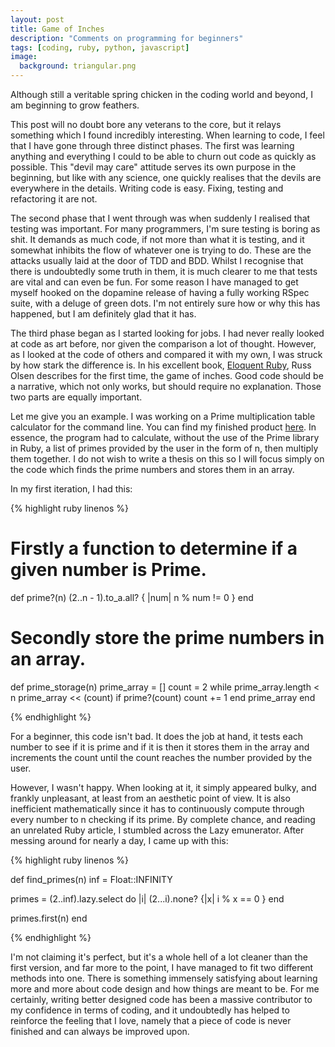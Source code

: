 ```yaml
---
layout: post
title: Game of Inches
description: "Comments on programming for beginners"
tags: [coding, ruby, python, javascript]
image:
  background: triangular.png
---
```


Although still a veritable spring chicken in the coding world and beyond, I am beginning to grow feathers.

This post will no doubt bore any veterans to the core, but it relays something which I found incredibly interesting. When learning to code, I feel that I have gone through three distinct phases. The first was learning anything and everything I could to be able to churn out code as quickly as possible. This "devil may care" attitude serves its own purpose in the beginning, but like with any science, one quickly realises that the devils are everywhere in the details. Writing code is easy. Fixing, testing and refactoring it are not.

The second phase that I went through was when suddenly I realised that testing was important. For many programmers, I'm sure testing is boring as shit. It demands as much code, if not more than what it is testing, and it somewhat inhibits the flow of whatever one is trying to do. These are the attacks usually laid at the door of TDD and BDD. Whilst I recognise that there is undoubtedly some truth in them, it is much clearer to me that tests are vital and can even be fun. For some reason I have managed to get myself hooked on the dopamine release of having a fully working RSpec suite, with a deluge of green dots. I'm not entirely sure how or why this has happened, but I am definitely glad that it has.

The third phase began as I started looking for jobs. I had never really looked at code as art before, nor given the comparison a lot of thought. However, as I looked at the code of others and compared it with my own, I was struck by how stark the difference is. In his excellent book, [Eloquent Ruby](http://www.amazon.co.uk/Eloquent-Ruby-Addison-Wesley-Professional/dp/0321584104), Russ Olsen describes for the first time, the game of inches. Good code should be a narrative, which not only works, but should require no explanation. Those two parts are equally important.

Let me give you an example. I was working on a Prime multiplication table calculator for the command line. You can find my finished product [here](https://github.com/askl56/PrimeTime). In essence, the program had to calculate, without the use of the Prime library in Ruby, a list of primes provided by the user in the form of n, then multiply them together. I do not wish to write a thesis on this so I will focus simply on the code which finds the prime numbers and stores them in an array.

In my first iteration, I had this:

{% highlight ruby linenos %}

# Firstly a function to determine if a given number is Prime.

def prime?(n)
  (2..n - 1).to_a.all? { |num| n % num != 0 }
end

# Secondly store the prime numbers in an array.

def prime_storage(n)
  prime_array = []
  count = 2
  while prime_array.length < n
    prime_array << (count) if prime?(count)
    count += 1
  end
  prime_array
end

{% endhighlight %}

For a beginner, this code isn't bad. It does the job at hand, it tests each number to see if it is prime and if it is then it stores them in the array and increments the count until the count reaches the number provided by the user.

However, I wasn't happy. When looking at it, it simply appeared bulky, and frankly unpleasant, at least from an aesthetic point of view. It is also inefficient mathematically since it has to continuously compute through every number to n checking if its prime. By complete chance, and reading an unrelated Ruby article, I stumbled across the Lazy emunerator. After messing around for nearly a day, I came up with this:

{% highlight ruby linenos %}

def find_primes(n)
  inf = Float::INFINITY

  primes = (2..inf).lazy.select do |i|
    (2...i).none? {|x| i % x == 0  }
  end

  primes.first(n)
end

{% endhighlight %}

I'm not claiming it's perfect, but it's a whole hell of a lot cleaner than the first version, and far more to the point, I have managed to fit two different methods into one. There is something immensely satisfying about learning more and more about code design and how things are meant to be. For me certainly, writing better designed code has been a massive contributor to my confidence in terms of coding, and it undoubtedly has helped to reinforce the feeling that I love, namely that a piece of code is never finished and can always be improved upon.
